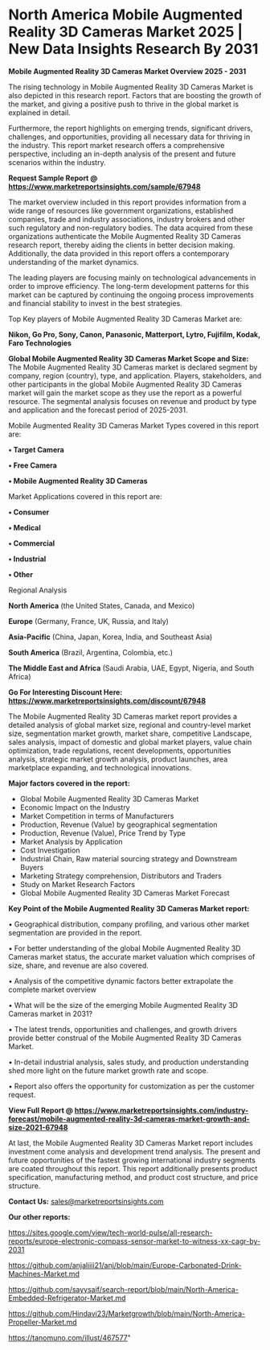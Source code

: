  # North America Mobile Augmented Reality 3D Cameras Market 2025 | New Data Insights Research By 2031

<Strong> Mobile Augmented Reality 3D Cameras Market Overview 2025 - 2031</strong>

The rising technology in Mobile Augmented Reality 3D Cameras Market is also depicted in this research report. Factors that are boosting the growth of the market, and giving a positive push to thrive in the global market is explained in detail.

Furthermore, the report highlights on emerging trends, significant drivers, challenges, and opportunities, providing all necessary data for thriving in the industry. This report market research offers a comprehensive perspective, including an in-depth analysis of the present and future scenarios within the industry.

<strong>Request Sample Report @ <a href=https://www.marketreportsinsights.com/sample/67948>https://www.marketreportsinsights.com/sample/67948</a></strong>

The market overview included in this report provides information from a wide range of resources like government organizations, established companies, trade and industry associations, industry brokers and other such regulatory and non-regulatory bodies. The data acquired from these organizations authenticate the Mobile Augmented Reality 3D Cameras research report, thereby aiding the clients in better decision making. Additionally, the data provided in this report offers a contemporary understanding of the market dynamics.

The leading players are focusing mainly on technological advancements in order to improve efficiency. The long-term development patterns for this market can be captured by continuing the ongoing process improvements and financial stability to invest in the best strategies.

Top Key players of Mobile Augmented Reality 3D Cameras Market are:

<strong>Nikon, Go Pro, Sony, Canon, Panasonic, Matterport, Lytro, Fujifilm, Kodak, Faro Technologies</strong>

<strong><b>Global Mobile Augmented Reality 3D Cameras Market Scope and Size:</b></strong>
The Mobile Augmented Reality 3D Cameras market is declared segment by company, region (country), type, and application. Players, stakeholders, and other participants in the global Mobile Augmented Reality 3D Cameras market will gain the market scope as they use the report as a powerful resource. The segmental analysis focuses on revenue and product by type and application and the forecast period of 2025-2031.

Mobile Augmented Reality 3D Cameras Market Types covered in this report are:

<strong>• Target Camera

• Free Camera

• Mobile Augmented Reality 3D Cameras</strong>

Market Applications covered in this report are:

<strong>• Consumer

• Medical

• Commercial

• Industrial

• Other</strong> 

Regional Analysis

<strong>North America</strong> (the United States, Canada, and Mexico)

<strong>Europe</strong> (Germany, France, UK, Russia, and Italy)

<strong>Asia-Pacific</strong> (China, Japan, Korea, India, and Southeast Asia)

<strong>South America</strong> (Brazil, Argentina, Colombia, etc.)

<strong>The Middle East and Africa</strong> (Saudi Arabia, UAE, Egypt, Nigeria, and South Africa)

<strong>Go For Interesting Discount Here: <a href=https://www.marketreportsinsights.com/discount/67948>https://www.marketreportsinsights.com/discount/67948</a></strong>

The Mobile Augmented Reality 3D Cameras market report provides a detailed analysis of global market size, regional and country-level market size, segmentation market growth, market share, competitive Landscape, sales analysis, impact of domestic and global market players, value chain optimization, trade regulations, recent developments, opportunities analysis, strategic market growth analysis, product launches, area marketplace expanding, and technological innovations.

<strong><b>Major factors covered in the report:</b></strong>
<ul>
  <li>Global Mobile Augmented Reality 3D Cameras Market </li>
  <li>Economic Impact on the Industry</li>
  <li>Market Competition in terms of Manufacturers</li>
  <li>Production, Revenue (Value) by geographical segmentation</li>
  <li>Production, Revenue (Value), Price Trend by Type</li>
  <li>Market Analysis by Application</li>
  <li>Cost Investigation</li>
  <li>Industrial Chain, Raw material sourcing strategy and Downstream Buyers</li>
  <li>Marketing Strategy comprehension, Distributors and Traders</li>
  <li>Study on Market Research Factors</li>
  <li>Global Mobile Augmented Reality 3D Cameras Market Forecast</li>
</ul>

<strong><b>Key Point of the Mobile Augmented Reality 3D Cameras Market report:</b></strong>

• Geographical distribution, company profiling, and various other market segmentation are provided in the report.

• For better understanding of the global Mobile Augmented Reality 3D Cameras market status, the accurate market valuation which comprises of size, share, and revenue are also covered.

• Analysis of the competitive dynamic factors better extrapolate the complete market overview

• What will be the size of the emerging Mobile Augmented Reality 3D Cameras market in 2031?

• The latest trends, opportunities and challenges, and growth drivers provide better construal of the Mobile Augmented Reality 3D Cameras Market.

• In-detail industrial analysis, sales study, and production understanding shed more light on the future market growth rate and scope.

• Report also offers the opportunity for customization as per the customer request.

<strong><b>View Full Report @ <a href=https://www.marketreportsinsights.com/industry-forecast/mobile-augmented-reality-3d-cameras-market-growth-and-size-2021-67948>https://www.marketreportsinsights.com/industry-forecast/mobile-augmented-reality-3d-cameras-market-growth-and-size-2021-67948</a></b></strong>


At last, the Mobile Augmented Reality 3D Cameras Market report includes investment come analysis and development trend analysis. The present and future opportunities of the fastest growing international industry segments are coated throughout this report. This report additionally presents product specification, manufacturing method, and product cost structure, and price structure.

<strong>Contact Us:</strong>
sales@marketreportsinsights.com

<strong>Our other reports:</strong>

<a href=https://sites.google.com/view/tech-world-pulse/all-research-reports/europe-electronic-compass-sensor-market-to-witness-xx-cagr-by-2031>https://sites.google.com/view/tech-world-pulse/all-research-reports/europe-electronic-compass-sensor-market-to-witness-xx-cagr-by-2031</a>

<a href=https://github.com/anjaliiii21/anj/blob/main/Europe-Carbonated-Drink-Machines-Market.md>https://github.com/anjaliiii21/anj/blob/main/Europe-Carbonated-Drink-Machines-Market.md</a>

<a href=https://github.com/sayysaif/search-report/blob/main/North-America-Embedded-Refrigerator-Market.md>https://github.com/sayysaif/search-report/blob/main/North-America-Embedded-Refrigerator-Market.md</a>

<a href=https://github.com/Hindavi23/Marketgrowth/blob/main/North-America-Propeller-Market.md>https://github.com/Hindavi23/Marketgrowth/blob/main/North-America-Propeller-Market.md</a>

<a href=https://tanomuno.com/illust/467577>https://tanomuno.com/illust/467577</a>"

